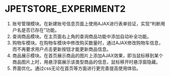 # JPETSTORE_EXPERIMENT2
1. 账号管理模块。在新建账号信息页面上使用AJAX进行表单验证，实现“判断用户名是否已存在”功能。
2. 查询商品模块。在主页面右上角的查询商品功能中添加自动补全功能。
3. 购物车模块。在购物车模块中修改购买数量时，通过AJAX修改购物车信息，而不再要求用户点击更新按钮才能更新商品信息。
4. 商品展示模块。在首页展示商品的图片上添加AJAX效果，即当鼠标移到某个商品图片上时，用悬浮窗展示该类型商品的信息，鼠标移开时悬浮窗隐藏。
5. 界面优化。通过css无论在首页等方面进行更完善提高使用体验。
